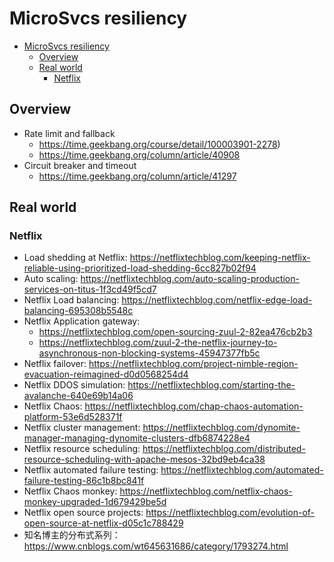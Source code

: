 # MicroSvcs resiliency

- [MicroSvcs resiliency](#microsvcs-resiliency)
  - [Overview](#overview)
  - [Real world](#real-world)
    - [Netflix](#netflix)

## Overview
* Rate limit and fallback
  * https://time.geekbang.org/course/detail/100003901-2278)
  * https://time.geekbang.org/column/article/40908
* Circuit breaker and timeout
  * https://time.geekbang.org/column/article/41297



## Real world
### Netflix
* Load shedding at Netflix: https://netflixtechblog.com/keeping-netflix-reliable-using-prioritized-load-shedding-6cc827b02f94
* Auto scaling: https://netflixtechblog.com/auto-scaling-production-services-on-titus-1f3cd49f5cd7
* Netflix Load balancing: https://netflixtechblog.com/netflix-edge-load-balancing-695308b5548c
* Netflix Application gateway: 
  * https://netflixtechblog.com/open-sourcing-zuul-2-82ea476cb2b3
  * https://netflixtechblog.com/zuul-2-the-netflix-journey-to-asynchronous-non-blocking-systems-45947377fb5c
* Netflix failover: https://netflixtechblog.com/project-nimble-region-evacuation-reimagined-d0d0568254d4
* Netflix DDOS simulation: https://netflixtechblog.com/starting-the-avalanche-640e69b14a06
* Netflix Chaos: https://netflixtechblog.com/chap-chaos-automation-platform-53e6d528371f
* Netflix cluster management: https://netflixtechblog.com/dynomite-manager-managing-dynomite-clusters-dfb6874228e4
* Netflix resource scheduling: https://netflixtechblog.com/distributed-resource-scheduling-with-apache-mesos-32bd9eb4ca38
* Netflix automated failure testing: https://netflixtechblog.com/automated-failure-testing-86c1b8bc841f
* Netflix Chaos monkey: https://netflixtechblog.com/netflix-chaos-monkey-upgraded-1d679429be5d
* Netflix open source projects: https://netflixtechblog.com/evolution-of-open-source-at-netflix-d05c1c788429
* 知名博主的分布式系列：https://www.cnblogs.com/wt645631686/category/1793274.html